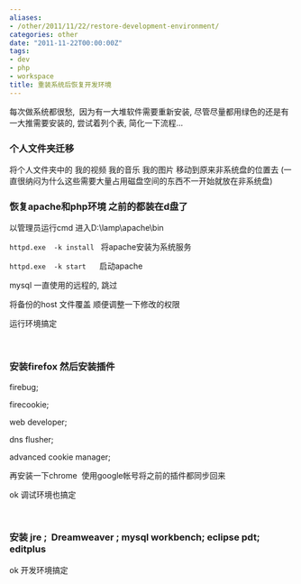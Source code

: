 ```yaml
---
aliases:
- /other/2011/11/22/restore-development-environment/
categories: other
date: "2011-11-22T00:00:00Z"
tags:
- dev
- php
- workspace
title: 重装系统后恢复开发环境
---
```


每次做系统都很愁,  因为有一大堆软件需要重新安装, 尽管尽量都用绿色的还是有一大推需要安装的, 尝试着列个表, 简化一下流程...
 
 
### 个人文件夹迁移 ###

将个人文件夹中的 我的视频 我的音乐 我的图片 移动到原来非系统盘的位置去 (一直很纳闷为什么这些需要大量占用磁盘空间的东西不一开始就放在非系统盘)
  
 
### 恢复apache和php环境 之前的都装在d盘了  ###
 
以管理员运行cmd 进入D:\lamp\apache\bin
 
`httpd.exe  -k install`   将apache安装为系统服务
 
`httpd.exe  -k start`      启动apache
 
mysql 一直使用的远程的, 跳过
 
将备份的host 文件覆盖 顺便调整一下修改的权限
 
运行环境搞定 
 
 
 
### 安装firefox 然后安装插件 ###
 
firebug; 
 
firecookie; 
 
web developer; 
 
dns flusher; 
 
advanced cookie manager;
 
再安装一下chrome  使用google帐号将之前的插件都同步回来
 
ok 调试环境也搞定
 
 
 
### 安装 jre ;  Dreamweaver ; mysql workbench; eclipse pdt; editplus ###
 
ok 开发环境搞定
